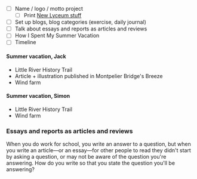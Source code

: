 * [ ] Name / logo / motto project
  * [ ] Print [New Lyceum stuff](https://newlyceum.github.io/#newlyceum)
* [ ] Set up blogs, blog categories (exercise, daily journal)
* [ ] Talk about essays and reports as articles and reviews
* [ ] How I Spent My Summer Vacation
* [ ] Timeline

#### Summer vacation, Jack

* Little River History Trail
* Article + illustration published in Montpelier Bridge's Breeze
* Wind farm

#### Summer vacation, Simon

* Little River History Trail
* Wind farm

### Essays and reports as articles and reviews

When you do work for school, you write an answer to a question, but when you write an article—or an essay—for other people to read they didn't start by asking a question, or may not be aware of the question you're answering. How do you write so that you state the question you'll be answering?
